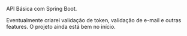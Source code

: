 API Básica com Spring Boot.

Eventualmente criarei validação de token, validação de e-mail e outras features. O projeto ainda está bem no início.

